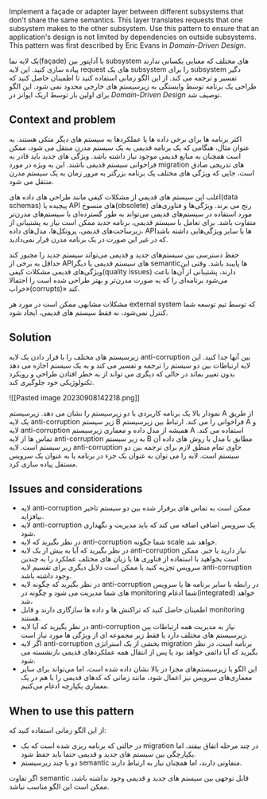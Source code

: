 
Implement a façade or adapter layer between different subsystems that don't share the same semantics. This layer translates requests that one subsystem makes to the other subsystem. Use this pattern to ensure that an application's design is not limited by dependencies on outside subsystems. This pattern was first described by Eric Evans in _Domain-Driven Design_.

[](https://learn.microsoft.com/en-us/azure/architecture/patterns/anti-corruption-layer#context-and-problem)

یک لایه نما(façade) یا آداپتور بین subsystem های مختلف که معنایی یکسانی ندارند پیاده سازی کنید. این لایه request های یک subsystem را برای subsystem دگیر تفسیر و ترجمه می کند. از این الگو زمانی استفاده کنید تا اطمینان حاصل کنید که طراحی یک برنامه توسط وابستگی به زیرسیستم های خارجی محدود نمی شود. این الگو برای اولین بار توسط اریک ایوانز در _Domain-Driven Design_ توصیف شد.
## Context and problem


اکثر برنامه ها برای برخی داده ها یا عملکردها به سیستم های دیگر متکی هستند. به عنوان مثال، هنگامی که یک برنامه قدیمی به یک سیستم مدرن منتقل می شود، ممکن است همچنان به منابع قدیمی موجود نیاز داشته باشد. ویژگی های جدید باید قادر به فراخوانی سیستم قدیمی باشند. این به ویژه در مورد migration های تدریجی صادق است، جایی که ویژگی های مختلف یک برنامه بزرگتر به مرور زمان به یک سیستم مدرن منتقل می شود.

اغلب این سیستم های قدیمی از مشکلات کیفی مانند طراحی های داده های(data schemas) پیچیده یا API های منسوخ(obsolete) رنج می برند. ویژگی‌ها و فناوری‌های مورد استفاده در سیستم‌های قدیمی می‌تواند به طور گسترده‌ای با سیستم‌های مدرن‌تر متفاوت باشد. برای تعامل با سیستم قدیمی، برنامه جدید ممکن است نیاز به پشتیبانی از زیرساخت‌های قدیمی، پروتکل‌ها، مدل‌های داده، APIها یا سایر ویژگی‌هایی داشته باشد که در غیر این صورت در یک برنامه مدرن قرار نمی‌دادید.


حفظ دسترسی بین سیستم‌های جدید و قدیمی می‌تواند سیستم جدید را مجبور کند حداقل به برخی از APIهای سیستم قدیمی یا دیگر semantic‌ها پایبند باشد. وقتی این ویژگی‌های قدیمی مشکلات کیفی(quality issues) دارند، پشتیبانی از آن‌ها باعث می‌شود برنامه‌ای را که به صورت مدرن‌تر و بهتر طراحی شده است را احتمالا «خراب(corrupts)» کند.

مشکلات مشابهی ممکن است در مورد هر external system که  توسط تیم توسعه شما کنترل نمی‌شود، نه فقط سیستم های قدیمی، ایجاد شود.

## Solution

زیرسیستم های مختلف را با قرار دادن یک لایه anti-corruption بین آنها جدا کنید. این لایه ارتباطات بین دو سیستم را ترجمه و تفسیر می کند و به یک سیستم اجازه می دهد بدون تغییر بماند در حالی که دیگری می تواند از به خطر افتادن طراحی و رویکرد تکنولوژیکی خود جلوگیری کند.

![[Pasted image 20230908142218.png]]

نمودار بالا یک برنامه کاربردی با دو زیرسیستم را نشان می دهد. زیرسیستم A از طریق یک لایه anti-corruption  زیر سیستم B فراخوانی را می کند. ارتباط بین زیرسیستم A و لایه anti-corruption همیشه از مدل داده و معماری زیرسیستم A استفاده می کند. تماس ها از لایه anti-corruption به زیر سیستم B مطابق با مدل یا روش های داده آن زیر سیستم است. لایه anti-corruption حاوی تمام منطق لازم برای ترجمه بین دو سیستم است. لایه را می توان به عنوان یک جزء در برنامه یا به عنوان یک سرویس مستقل پیاده سازی کرد.

## Issues and considerations

* لایه anti-corruption ممکن است به تماس های برقرار شده بین دو سیستم تاخیر بیافزاید.  
* لایه anti-corruption یک سرویس اضافی اضافه می کند که باید مدیریت و نگهداری شود.  
* در نظر بگیرید که لایه anti-corruption شما چگونه scale خواهد شد.  
* در نظر بگیرید که آیا به بیش از یک لایه anti-corruption نیاز دارید یا خیر. ممکن است بخواهید با استفاده از فناوری ها یا زبان های مختلف عملکرد را به چندین سرویس تجزیه کنید یا ممکن است دلایل دیگری برای تقسیم لایه anti-corruption وجود داشته باشد.
* در نظر بگیرید که چگونه لایه anti-corruption در رابطه با سایر برنامه ها یا سرویس های شما مدیریت می شود و چگونه در monitoring شما ادغام(integrated) خواهد شد،
* اطمینان حاصل کنید که تراکنش ها و داده ها سازگاری دارند و قابل monitoring هستند.
* در نظر بگیرید که آیا لایه anti-corruption نیاز به مدیریت همه ارتباطات بین زیرسیستم های مختلف دارد یا فقط زیر مجموعه ای از ویژگی ها مورد نیاز است.
* اگر لایه anti-corruption بخشی از یک استراتژی migration برنامه است، در نظر بگیرید که آیا دائمی خواهد بود یا پس از انتقال همه عملکردهای قدیمی بازنشسته می شود.
* این الگو با زیرسیستم‌های مجزا در بالا نشان داده شده است، اما می‌تواند برای سایر معماری‌های سرویس نیز اعمال شود، مانند زمانی که کدهای قدیمی را با هم در یک معماری یکپارچه ادغام می‌کنیم.

## When to use this pattern

از این الگو زمانی استفاده کنید که:  
  
* در حالتی که برنامه ریزی شده است که یک migration در چند مرحله اتفاق بیفتد، اما یکپارچگی بین سیستم های جدید و قدیمی حتما باید حفظ شود.  
* دو یا چند زیرسیستم semantic متفاوتی دارند، اما همچنان نیاز به ارتباط دارند.  

اگر تفاوت semantic قابل توجهی بین سیستم های جدید و قدیمی وجود نداشته باشد، ممکن است این الگو مناسب نباشد.